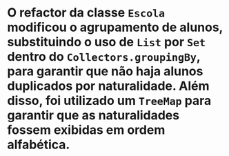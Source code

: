 # O refactor da classe `Escola` modificou o agrupamento de alunos, substituindo o uso de `List` por `Set` dentro do `Collectors.groupingBy`, para garantir que não haja alunos duplicados por naturalidade. Além disso, foi utilizado um `TreeMap` para garantir que as naturalidades fossem exibidas em ordem alfabética.